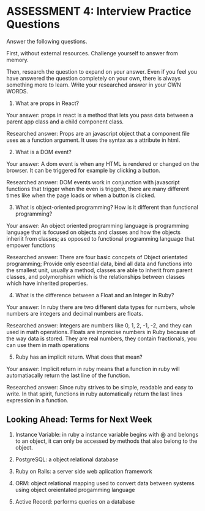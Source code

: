 # ASSESSMENT 4: Interview Practice Questions
Answer the following questions.

First, without external resources. Challenge yourself to answer from memory.

Then, research the question to expand on your answer. Even if you feel you have answered the question completely on your own, there is always something more to learn. Write your researched answer in your OWN WORDS.  

1. What are props in React?

  Your answer: props in react is a method that lets you pass data between a parent app class and a child component class.

  Researched answer: Props are an javascript object that a component file uses as a function argument. It uses the syntax as a attribute in html.



2. What is a DOM event?

  Your answer: A dom event is when any HTML is rendered or changed on the browser. It can be triggered for example by clicking a button.

  Researched answer: DOM events work in conjunction with javascript functions that trigger when the even is triggere, there are many different times like when the page loads or when a button is clicked. 



3. What is object-oriented programming? How is it different than functional programming?

  Your answer: An object oriented programming language is programming language that is focused on objects and classes and how the objects inheriit from classes; as opposed to functional programming language that empower functions 

  Researched answer: There are four basic concpets of Object orientated programming; Provide only eseential data, bind all data and functions into the smallest unit, usually a method, classes are able to inherit from parent classes, and polymorphism which is the relationships between classes which have inherited properties.



4. What is the difference between a Float and an Integer in Ruby?

  Your answer: In ruby there are two different data types for numbers, whole numbers are integers and decimal numbers are floats.

  Researched answer: 
  Integers are numbers like 0, 1, 2, -1, -2, and they can used in math operations.
  Floats are imprecise numbers in Ruby because of the way data is stored. They are real numbers, they contain fractionals, you can use them in math operations



5. Ruby has an implicit return. What does that mean?

  Your answer: Implicit return in ruby means that a function in ruby will automatiacally return the last line of the function. 

  Researched answer: Since ruby strives to be simple, readable and easy to write. In that spirit, functions in ruby automatically return the last lines expression in a function. 



## Looking Ahead: Terms for Next Week

1. Instance Variable: in ruby a instance variable begins with @ and belongs to an object, it can only be accessed by methods that also belong to the object.

2. PostgreSQL: a object relational database

3. Ruby on Rails: a server side web aplication framework 

4. ORM: object relational mapping used to convert data between systems using object oreientated progamming language 

5. Active Record: performs queries on a database 
